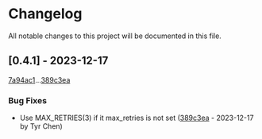 # Changelog

All notable changes to this project will be documented in this file.

## [0.4.1] - 2023-12-17

[7a94ac1](7a94ac1458791329ecb502d0aa6b821e6a46f905)...[389c3ea](389c3ea46ef01cd3c825ea17692b218244a2f429)

### Bug Fixes

- Use MAX_RETRIES(3) if it max_retries is not set ([389c3ea](389c3ea46ef01cd3c825ea17692b218244a2f429) - 2023-12-17 by Tyr Chen)

<!-- generated by git-cliff -->
